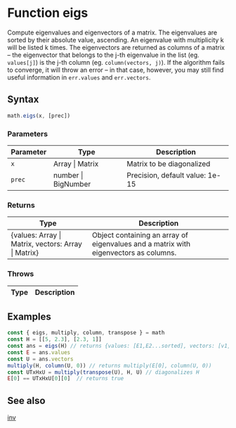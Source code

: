 <!-- Note: This file is automatically generated from source code comments. Changes made in this file will be overridden. -->

# Function eigs

Compute eigenvalues and eigenvectors of a matrix. The eigenvalues are sorted by their absolute value, ascending.
An eigenvalue with multiplicity k will be listed k times. The eigenvectors are returned as columns of a matrix –
the eigenvector that belongs to the j-th eigenvalue in the list (eg. `values[j]`) is the j-th column (eg. `column(vectors, j)`).
If the algorithm fails to converge, it will throw an error – in that case, however, you may still find useful information
in `err.values` and `err.vectors`.


## Syntax

```js
math.eigs(x, [prec])
```

### Parameters

Parameter | Type | Description
--------- | ---- | -----------
`x` | Array &#124; Matrix | Matrix to be diagonalized
`prec` | number &#124; BigNumber | Precision, default value: 1e-15

### Returns

Type | Description
---- | -----------
{values: Array &#124; Matrix, vectors: Array &#124; Matrix} | Object containing an array of eigenvalues and a matrix with eigenvectors as columns.


### Throws

Type | Description
---- | -----------


## Examples

```js
const { eigs, multiply, column, transpose } = math
const H = [[5, 2.3], [2.3, 1]]
const ans = eigs(H) // returns {values: [E1,E2...sorted], vectors: [v1,v2.... corresponding vectors as columns]}
const E = ans.values
const U = ans.vectors
multiply(H, column(U, 0)) // returns multiply(E[0], column(U, 0))
const UTxHxU = multiply(transpose(U), H, U) // diagonalizes H
E[0] == UTxHxU[0][0]  // returns true
```


## See also

[inv](inv.md)
